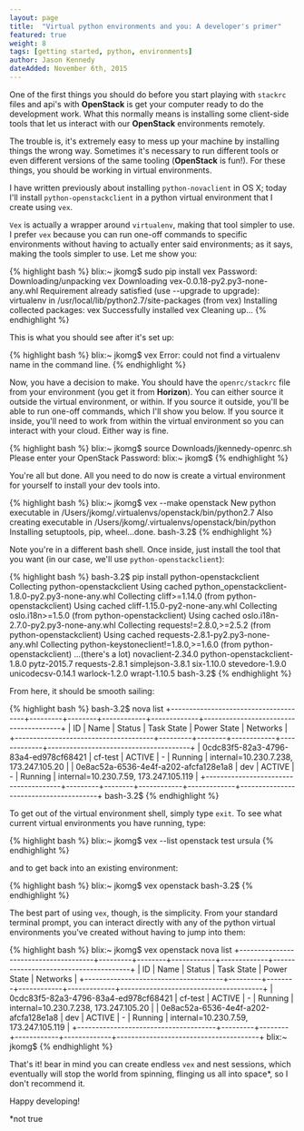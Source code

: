 ```yaml
---
layout: page
title:  "Virtual python environments and you: A developer's primer"
featured: true
weight: 8
tags: [getting started, python, environments]
author: Jason Kennedy
dateAdded: November 6th, 2015
---
```


One of the first things you should do before you start playing with `stackrc` files and api's with **OpenStack** is get your computer ready to do the development work. What this normally means is installing some client-side tools that let us interact with our **OpenStack** environments remotely.

The trouble is, it's extremely easy to mess up your machine by installing things the wrong way. Sometimes it's necessary to run different tools or even different versions of the same tooling (**OpenStack** is fun!). For these things, you should be working in virtual environments.

I have written previously about installing `python-novaclient` in OS X; today I'll install `python-openstackclient` in a python virtual environment that I create using `vex`.

`Vex` is actually a wrapper around `virtualenv`, making that tool simpler to use. I prefer `vex` because you can run one-off commands to specific environments without having to actually enter said environments; as it says, making the tools simpler to use. Let me show you:

{% highlight bash %}
blix:~ jkomg$ sudo pip install vex
Password:
Downloading/unpacking vex
  Downloading vex-0.0.18-py2.py3-none-any.whl
Requirement already satisfied (use --upgrade to upgrade): virtualenv in /usr/local/lib/python2.7/site-packages (from vex)
Installing collected packages: vex
Successfully installed vex
Cleaning up...
{% endhighlight %}

This is what you should see after it's set up:

{% highlight bash %}
blix:~ jkomg$ vex
Error: could not find a virtualenv name in the command line.
{% endhighlight %}

Now, you have a decision to make. You should have the `openrc/stackrc` file from your environment (you get it from **Horizon**). You can either source it outside the virtual environment, or within. If you source it outside, you'll be able to run one-off commands, which I'll show you below. If you source it inside, you'll need to work from within the virtual environment so you can interact with your cloud. Either way is fine.

{% highlight bash %}
blix:~ jkomg$ source Downloads/jkennedy-openrc.sh
Please enter your OpenStack Password:
blix:~ jkomg$
{% endhighlight %}

You're all but done. All you need to do now is create a virtual environment for yourself to install your dev tools into.

{% highlight bash %}
blix:~ jkomg$ vex --make openstack
New python executable in /Users/jkomg/.virtualenvs/openstack/bin/python2.7
Also creating executable in /Users/jkomg/.virtualenvs/openstack/bin/python
Installing setuptools, pip, wheel...done.
bash-3.2$
{% endhighlight %}

Note you're in a different bash shell. Once inside, just install the tool that you want (in our case, we'll use `python-openstackclient`):

{% highlight bash %}
bash-3.2$ pip install python-openstackclient
Collecting python-openstackclient
  Using cached python_openstackclient-1.8.0-py2.py3-none-any.whl
Collecting cliff>=1.14.0 (from python-openstackclient)
  Using cached cliff-1.15.0-py2-none-any.whl
Collecting oslo.i18n>=1.5.0 (from python-openstackclient)
  Using cached oslo.i18n-2.7.0-py2.py3-none-any.whl
Collecting requests!=2.8.0,>=2.5.2 (from python-openstackclient)
  Using cached requests-2.8.1-py2.py3-none-any.whl
Collecting python-keystoneclient!=1.8.0,>=1.6.0 (from python-openstackclient)
...(there's a lot)
novaclient-2.34.0 python-openstackclient-1.8.0 pytz-2015.7 requests-2.8.1 simplejson-3.8.1 six-1.10.0 stevedore-1.9.0 unicodecsv-0.14.1 warlock-1.2.0 wrapt-1.10.5
bash-3.2$
{% endhighlight %}

From here, it should be smooth sailing:

{% highlight bash %}
bash-3.2$ nova list
+--------------------------------------+---------+--------+------------+-------------+---------------------------------------+
| ID                                   | Name    | Status | Task State | Power State | Networks                              |
+--------------------------------------+---------+--------+------------+-------------+---------------------------------------+
| 0cdc83f5-82a3-4796-83a4-ed978cf68421 | cf-test | ACTIVE | -          | Running     | internal=10.230.7.238, 173.247.105.20 |
| 0e8ac52a-6536-4e4f-a202-afcfa128e1a8 | dev     | ACTIVE | -          | Running     | internal=10.230.7.59, 173.247.105.119 |
+--------------------------------------+---------+--------+------------+-------------+---------------------------------------+
bash-3.2$
{% endhighlight %}

To get out of the virtual environment shell, simply type `exit`. To see what current virtual environments you have running, type:

{% highlight bash %}
blix:~ jkomg$ vex --list
openstack
test
ursula
{% endhighlight %}

and to get back into an existing environment:

{% highlight bash %}
blix:~ jkomg$ vex openstack
bash-3.2$
{% endhighlight %}

The best part of using `vex`, though, is the simplicity. From your standard terminal prompt, you can interact directly with any of the python virtual environments you've created without having to jump into them:

{% highlight bash %}
blix:~ jkomg$ vex openstack nova list
+--------------------------------------+---------+--------+------------+-------------+---------------------------------------+
| ID                                   | Name    | Status | Task State | Power State | Networks                              |
+--------------------------------------+---------+--------+------------+-------------+---------------------------------------+
| 0cdc83f5-82a3-4796-83a4-ed978cf68421 | cf-test | ACTIVE | -          | Running     | internal=10.230.7.238, 173.247.105.20 |
| 0e8ac52a-6536-4e4f-a202-afcfa128e1a8 | dev     | ACTIVE | -          | Running     | internal=10.230.7.59, 173.247.105.119 |
+--------------------------------------+---------+--------+------------+-------------+---------------------------------------+
blix:~ jkomg$
{% endhighlight %}

That's it! bear in mind you can create endless `vex` and nest sessions, which  eventually will stop the world from spinning, flinging us all into space*, so I don't recommend it.

Happy developing!

*not true
